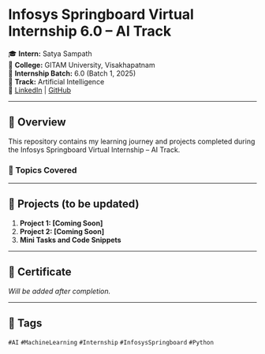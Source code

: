 # Infosys Springboard Virtual Internship 6.0 – AI Track

🎓 **Intern:** Satya Sampath  
🏫 **College:** GITAM University, Visakhapatnam  
📅 **Internship Batch:** 6.0 (Batch 1, 2025)  
📂 **Track:** Artificial Intelligence  
🔗 [LinkedIn](https://www.linkedin.com/in/satyasampath) | [GitHub](https://github.com/SATYA-916)

---

## 📘 Overview
This repository contains my learning journey and projects completed during the Infosys Springboard Virtual Internship – AI Track.  

### 🧠 Topics Covered


---

## 🚀 Projects (to be updated)
1. **Project 1: [Coming Soon]**
2. **Project 2: [Coming Soon]**
3. **Mini Tasks and Code Snippets**

---

## 📜 Certificate
*Will be added after completion.*

---

## 🔖 Tags
`#AI` `#MachineLearning` `#Internship` `#InfosysSpringboard` `#Python`
